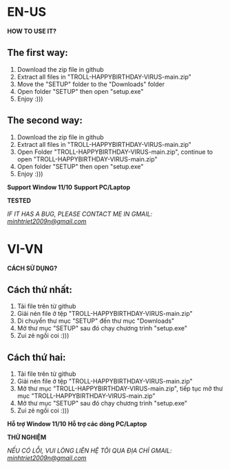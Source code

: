 # EN-US
**HOW TO USE IT?**

## The first way:
1) Download the zip file in github
2) Extract all files in "TROLL-HAPPYBIRTHDAY-VIRUS-main.zip"
3) Move the "SETUP" folder to the "Downloads" folder
4) Open folder "SETUP" then open "setup.exe"
5) Enjoy :)))

## The second way:
1) Download the zip file in github
2) Extract all files in "TROLL-HAPPYBIRTHDAY-VIRUS-main.zip"
3) Open Folder "TROLL-HAPPYBIRTHDAY-VIRUS-main.zip", continue to open "TROLL-HAPPYBIRTHDAY-VIRUS-main.zip"
4) Open folder "SETUP" then open "setup.exe"
5) Enjoy :)))

**Support Window 11/10**
**Support PC/Laptop**

**TESTED**

*IF IT HAS A BUG, PLEASE CONTACT ME IN GMAIL: minhtriet2009n@gmail.com*


# VI-VN
**CÁCH SỬ DỤNG?**

## Cách thứ nhất:
1) Tải file trên từ github
2) Giải nén file ở tệp "TROLL-HAPPYBIRTHDAY-VIRUS-main.zip"
3) Di chuyển thư mục "SETUP" đến thư mục "Downloads"
4) Mở thư mục "SETUP" sau đó chạy chương trình "setup.exe"
5) Zui zẻ ngồi coi :)))

## Cách thứ hai:
1) Tải file trên từ github
2) Giải nén file ở tệp "TROLL-HAPPYBIRTHDAY-VIRUS-main.zip"
3) Mở thư mục "TROLL-HAPPYBIRTHDAY-VIRUS-main.zip", tiếp tục mở thư mục "TROLL-HAPPYBIRTHDAY-VIRUS-main.zip"
4) Mở thư mục "SETUP" sau đó chạy chương trình "setup.exe"
5) Zui zẻ ngồi coi :)))

**Hỗ trợ Window 11/10**
**Hỗ trợ các dòng PC/Laptop**

**THỬ NGHIỆM**

*NẾU CÓ LỖI, VUI LÒNG LIÊN HỆ TÔI QUA ĐỊA CHỈ GMAIL: minhtriet2009n@gmail.com*
